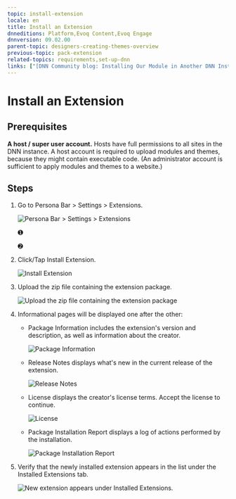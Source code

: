```yaml
---
topic: install-extension
locale: en
title: Install an Extension
dnneditions: Platform,Evoq Content,Evoq Engage
dnnversion: 09.02.00
parent-topic: designers-creating-themes-overview
previous-topic: pack-extension
related-topics: requirements,set-up-dnn
links: ["[DNN Community blog: Installing Our Module in Another DNN Instance by Clinton Patterson](http://www.dnnsoftware.com/community-blog/cid/155092/installing-our-module-in-another-dnn-instance)","[DNN Forge: 2sxc 8.0.11 — Amazing Content and Apps by 2sxc (installed as an example for screenshots)](http://www.dnnsoftware.com/forge/2sxc-800-amazing-content-and-apps-9733-9733-9733-9733-9733-rating)"]
---
```


# Install an Extension

## Prerequisites

**A host / super user account.** Hosts have full permissions to all sites in the DNN instance. A host account is required to upload modules and themes, because they might contain executable code. (An administrator account is sufficient to apply modules and themes to a website.)

## Steps

1.  Go to Persona Bar \> Settings \> Extensions.
    
    ![Persona Bar > Settings > Extensions](img/scr-pbar-host-Settings-E91.png)
    
    ➊
    
    ➋
    
2.  Click/Tap Install Extension.
    
      
    
    ![Install Extension](img/scr-Extensions-Installed-E90.png)
    
      
    
3.  Upload the zip file containing the extension package.
    
      
    
    ![Upload the zip file containing the extension package](img/scr-InstallExtension-upload.gif)
    
      
    
4.  Informational pages will be displayed one after the other:
    
    *   Package Information includes the extension's version and description, as well as information about the creator.  
        
        ![Package Information](img/scr-InstallExtension-PackageInfo.png)
        
          
        
    *   Release Notes displays what's new in the current release of the extension.  
        
        ![Release Notes](img/scr-InstallExtension-ReleaseNotes.png)
        
          
        
    *   License displays the creator's license terms. Accept the license to continue.  
        
        ![License](img/scr-InstallExtension-License.png)
        
          
        
    *   Package Installation Report displays a log of actions performed by the installation.  
        
        ![Package Installation Report](img/scr-InstallExtension-InstallationReport2.png)
        
          
        
    
5.  Verify that the newly installed extension appears in the list under the Installed Extensions tab.
    
      
    
    ![New extension appears under Installed Extensions.](img/scr-InstallExtension-InstallationResult.png)